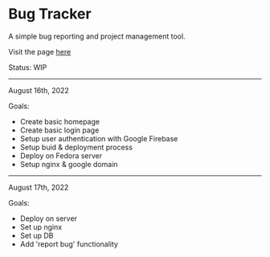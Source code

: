 <h1>Bug Tracker</h1>
A simple bug reporting and project management tool.

Visit the page <a href="https://izacpeterson.com/bugs">here</a>

Status: WIP

---

August 16th, 2022

Goals:

<ul>
    <li>Create basic homepage</li>
    <li>Create basic login page</li>
    <li>Setup user authentication with Google Firebase</li>
    <li>Setup buid & deployment process</li>
    <li>Deploy on Fedora server</li>
    <li>Setup nginx & google domain</li>
</ul>

---

August 17th, 2022

Goals:

<ul>
    <li>Deploy on server</li>
    <li>Set up nginx</li>
    <li>Set up DB</li>
    <li>Add 'report bug' functionality</li>
</ul>
